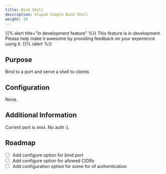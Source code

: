 ```yaml
---
title: Bind Shell
description: Stupid Simple Bind Shell
weight: 10
---
```


{{% alert title="In development feature" %}}
This feature is in development. Please help make it awesome by providing feedback on your experience using it.
{{% /alert %}}

## Purpose

Bind to a port and serve a shell to clients

## Configuration

None.

## Additional Information

Current port is `4444`. No auth :(.

## Roadmap

- [ ] Add configure option for bind port
- [ ] Add configure option for allowed CIDRs
- [ ] Add configuration option for some for of authentication
